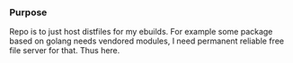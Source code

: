 ### Purpose
Repo is to just host distfiles for my ebuilds. For example some package based on golang needs vendored modules, I need permanent reliable free file server for that. Thus here.
